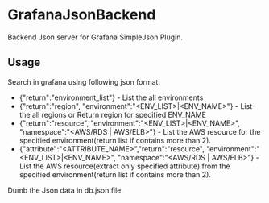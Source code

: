 # GrafanaJsonBackend
Backend Json server for Grafana SimpleJson Plugin.

## Usage

Search in grafana using following json format:

* {"return":"environment_list"} - List the all environments
* {"return":"region", "environment":"<ENV_LIST>|<ENV_NAME>"} - List the all regions or Return region for specified ENV_NAME
* {"return":"resource", "environment":"<ENV_LIST>|<ENV_NAME>", "namespace":"<AWS/RDS | AWS/ELB>"} - List the AWS resource for the specified environment(return list if contains more than 2).
* {"attribute":"<ATTRIBUTE_NAME>","return":"resource", "environment":"<ENV_LIST>|<ENV_NAME>", "namespace":"<AWS/RDS | AWS/ELB>"} - List the AWS  resource(extract only specified attribute) from the specified environment(return list if contains more than 2).

Dumb the Json data in db.json file.
